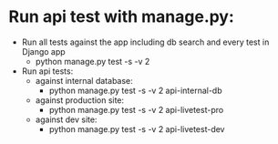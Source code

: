 # Run api test with manage.py:
* Run all tests against the app including db search and every test in Django app
  * python manage.py test -s -v 2
* Run api tests:
  * against internal database:
    * python manage.py test -s -v 2 api-internal-db
  * against production site:
    * python manage.py test -s -v 2 api-livetest-pro
  * against dev site:
    * python manage.py test -s -v 2 api-livetest-dev
